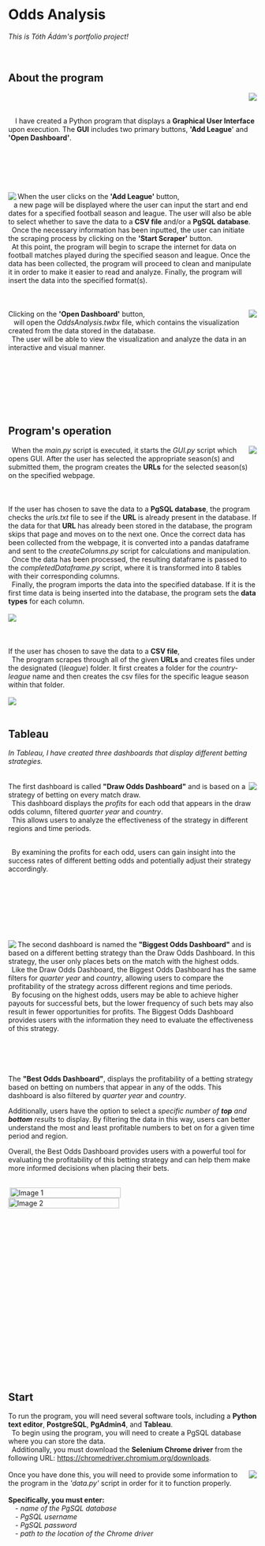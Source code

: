 # Odds Analysis
_This is Tóth Ádám's portfolio project!_
<br>
<br>
<br>
## About the program
<img align="right" src="https://user-images.githubusercontent.com/129130362/236000881-242e9676-331a-4e50-9f4e-b78b9747a805.JPG">
<br>

<br>&ensp;&ensp;I have created a Python program that displays a **Graphical User Interface** upon execution. The **GUI** includes two primary buttons, **'Add League**' and **'Open Dashboard'**.
<br>
<br>
<br>
<br>
<br>
<br>
<br>
 <img align="left" src="https://user-images.githubusercontent.com/129130362/236001605-7b8f246f-d56d-4ace-8799-90be8cb8d4f8.JPG">
 When the user clicks on the **'Add League'** button,
  <br>&ensp; a new page will be displayed where the user can input the start and end dates for a specified football season and league.
  The user will also be able to select whether to save the data to a **CSV file** and/or a **PgSQL database**.
  <br>&ensp;Once the necessary information has been inputted, the user can initiate the scraping process by clicking on the **'Start Scraper'** button.
  <br>&ensp;At this point, the program will begin to scrape the internet for data on football matches played during the specified season and league.
  Once the data has been collected, the program will proceed to clean and manipulate it in order to make it easier to read and analyze. Finally, the program will insert the data into the specified format(s).
<br>
<br>
<br>
<br>
 <img align="right" src="https://user-images.githubusercontent.com/129130362/236006813-5456e562-d79a-47c2-884f-b2dce1287edf.jpg">
 Clicking on the **'Open Dashboard'** button,
  <br>&ensp; will open the _OddsAnalysis.twbx_ file, which contains the visualization created from the data stored in the database.
  <br>&ensp;The user will be able to view the visualization and analyze the data in an interactive and visual manner.
<br>
<br>
<br>
<br>
<br>
<br>
<br>
<br>
## Program's operation
 <img align="right" src="https://user-images.githubusercontent.com/129130362/236011393-3603f742-6042-45cb-81ea-fea4f4b410ba.JPG">
 
 &ensp;When the _main.py_ script is executed, it starts the _GUI.py_ script which opens GUI. 
 After the user has selected the appropriate season(s) and submitted them, the program creates the **URLs** for the selected season(s) on the specified webpage.
<br>
<br>
<br>
<br>
 If the user has chosen to save the data to a **PgSQL database**,
   the program checks the _urls.txt_ file to see if the **URL** is already present in the database.
  If the data for that **URL** has already been stored in the database, the program skips that page and moves on to the next one. Once the correct data has been collected from the webpage,
  it is converted into a pandas dataframe and sent to the _createColumns.py_ script for calculations and manipulation.
 <br>&ensp;Once the data has been processed, the resulting dataframe is passed to the _completedDataframe.py_ script, where it is transformed into 8 tables with their corresponding columns.
 <br>&ensp;Finally, the program imports the data into the specified database.
  If it is the first time data is being inserted into the database, the program sets the **data types** for each column.
<br>
<br>
<img align="center" src="https://user-images.githubusercontent.com/129130362/236014562-f7e16cd1-fc12-4076-8d99-d46c340afe77.JPG">
<br>
<br>
<br>
<br>
 If the user has chosen to save the data to a **CSV file**,
 <br>&ensp;The program scrapes through all of the given **URLs** and creates files under the designated (_\league_) folder.
  It first creates a folder for the _country-league_ name and then creates the csv files for the specific league season within that folder.
 <br>
  <br>
 <img align="center" src="https://user-images.githubusercontent.com/129130362/236017382-3e7a3f01-f185-4e3f-b027-bb2aa29e8b30.JPG">
    <br>
    <br>
    
## Tableau
_In Tableau, I have created three dashboards that display different betting strategies._
<br>
<br>
<br>
  <img align="right" src="https://user-images.githubusercontent.com/129130362/236260489-ff984fb9-615c-4c81-999e-5a8f1ea5bfc9.JPG">
The first dashboard is called **"Draw Odds Dashboard"** and is based on a strategy of betting on every match draw.
 <br>&ensp;This dashboard displays the _profits_ for each odd that appears in the draw odds column, filtered 
 _quarter year_ and _country_.
 <br>&ensp;This allows users to analyze the effectiveness of the strategy in different regions and time periods.
 
 <br>&ensp;By examining the profits for each odd, users can gain insight into the success rates of different betting odds and potentially adjust their strategy accordingly.
<br>
<br>
<br>
<br>
<br>
<br>
<br>
<br>
<br>
<img align="left" src="https://user-images.githubusercontent.com/129130362/236026700-68569ab5-372f-477a-9211-4076d8f30c10.JPG">
The second dashboard is named the **"Biggest Odds Dashboard"** and is based on a different betting strategy than the Draw Odds Dashboard. In this strategy, the user only places bets on the match with the highest odds.
<br>&ensp;Like the Draw Odds Dashboard, the Biggest Odds Dashboard has the same filters for _quarter year_ and _country_, allowing users to compare the profitability of the strategy across different regions and time periods.
<br>&ensp;By focusing on the highest odds, users may be able to achieve higher payouts for successful bets, but the lower frequency of such bets may also result in fewer opportunities for profits.
The Biggest Odds Dashboard provides users with the information they need to evaluate the effectiveness of this strategy.
<br>
<br>
<br>
<br>
<br>
<br>
The **"Best Odds Dashboard"**, displays the profitability of a betting strategy based on betting on numbers that appear in any of the odds. This dashboard is also filtered by _quarter year_ and _country_.

Additionally, users have the option to select a _specific number of **top** and **bottom** results_ to display. By filtering the data in this way, users can better understand the most and least profitable numbers to bet on for a given time period and region.

Overall, the Best Odds Dashboard provides users with a powerful tool for evaluating the profitability of this betting strategy and can help them make more informed decisions when placing their bets.
<br>
<br>
<div style="display: flex; flex-wrap: wrap;">
  <img align="right" src="https://user-images.githubusercontent.com/129130362/236034863-97854fc5-2ead-4fc5-9db0-ae1407edc447.JPG" alt="Image 1" style="flex: 50%; height: auto; width: 45%;">
  <img align="left" src="https://user-images.githubusercontent.com/129130362/236037958-3c881c20-3634-4c10-958e-b9ae20098de4.JPG" alt="Image 2" style="flex: 50%; height: auto; width: 45%;">
</div>
<br>
<br>
<br>
<br>
<br>
<br>
<br>
<br>
<br>
<br>
<br>
<br>
<br>
<br>
<br>
<br>
<br>
<br>
<br>
<br>

## Start

To run the program, you will need several software tools, including a **Python text editor**, **PostgreSQL**, **PgAdmin4**, and **Tableau**.
<br>&ensp;To begin using the program, you will need to create a PgSQL database where you can store the data.
<br>&ensp;Additionally, you must download the **Selenium Chrome driver** from the following URL: https://chromedriver.chromium.org/downloads.
<br>
<br>
<img align="right" src="https://user-images.githubusercontent.com/129130362/236040770-2ba8d0ff-3d7c-41bb-a54c-4799f4a2758e.JPG">
Once you have done this, you will need to provide some information to the program in the _'data.py'_ script in order for it to function properly.
<br>
<br>**Specifically, you must enter:**<br>
&ensp;&ensp;- _name of the PgSQL database<br>
&ensp;&ensp;- PgSQL username<br>
&ensp;&ensp;- PgSQL password<br>_
&ensp;&ensp;- _path to the location of the Chrome driver_
